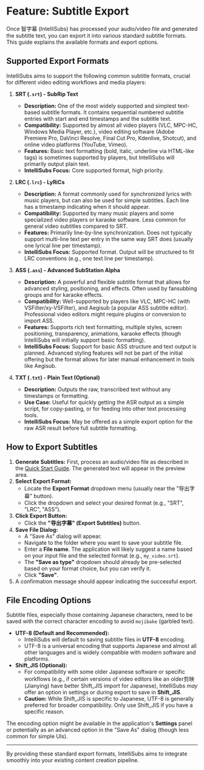 # Feature: Subtitle Export

Once 智字幕 (IntelliSubs) has processed your audio/video file and generated the subtitle text, you can export it into various standard subtitle formats. This guide explains the available formats and export options.

## Supported Export Formats

IntelliSubs aims to support the following common subtitle formats, crucial for different video editing workflows and media players:

1.  **SRT (`.srt`) - SubRip Text**
    *   **Description:** One of the most widely supported and simplest text-based subtitle formats. It contains sequential numbered subtitle entries with start and end timestamps and the subtitle text.
    *   **Compatibility:** Supported by almost all video players (VLC, MPC-HC, Windows Media Player, etc.), video editing software (Adobe Premiere Pro, DaVinci Resolve, Final Cut Pro, Kdenlive, Shotcut), and online video platforms (YouTube, Vimeo).
    *   **Features:** Basic text formatting (bold, italic, underline via HTML-like tags) is sometimes supported by players, but IntelliSubs will primarily output plain text.
    *   **IntelliSubs Focus:** Core supported format, high priority.

2.  **LRC (`.lrc`) - LyRiCs**
    *   **Description:** A format commonly used for synchronized lyrics with music players, but can also be used for simple subtitles. Each line has a timestamp indicating when it should appear.
    *   **Compatibility:** Supported by many music players and some specialized video players or karaoke software. Less common for general video subtitles compared to SRT.
    *   **Features:** Primarily line-by-line synchronization. Does not typically support multi-line text per entry in the same way SRT does (usually one lyrical line per timestamp).
    *   **IntelliSubs Focus:** Supported format. Output will be structured to fit LRC conventions (e.g., one text line per timestamp).

3.  **ASS (`.ass`) - Advanced SubStation Alpha**
    *   **Description:** A powerful and flexible subtitle format that allows for advanced styling, positioning, and effects. Often used by fansubbing groups and for karaoke effects.
    *   **Compatibility:** Well-supported by players like VLC, MPC-HC (with VSFilter/xy-VSFilter), and Aegisub (a popular ASS subtitle editor). Professional video editors might require plugins or conversion to import ASS.
    *   **Features:** Supports rich text formatting, multiple styles, screen positioning, transparency, animations, karaoke effects (though IntelliSubs will initially support basic formatting).
    *   **IntelliSubs Focus:** Support for basic ASS structure and text output is planned. Advanced styling features will not be part of the initial offering but the format allows for later manual enhancement in tools like Aegisub.

4.  **TXT (`.txt`) - Plain Text (Optional)**
    *   **Description:** Outputs the raw, transcribed text without any timestamps or formatting.
    *   **Use Case:** Useful for quickly getting the ASR output as a simple script, for copy-pasting, or for feeding into other text processing tools.
    *   **IntelliSubs Focus:** May be offered as a simple export option for the raw ASR result before full subtitle formatting.

## How to Export Subtitles

1.  **Generate Subtitles:** First, process an audio/video file as described in the [Quick Start Guide](./quick_start.md). The generated text will appear in the preview area.
2.  **Select Export Format:**
    *   Locate the **Export Format** dropdown menu (usually near the "导出字幕" button).
    *   Click the dropdown and select your desired format (e.g., "SRT", "LRC", "ASS").
3.  **Click Export Button:**
    *   Click the **"导出字幕" (Export Subtitles)** button.
4.  **Save File Dialog:**
    *   A "Save As" dialog will appear.
    *   Navigate to the folder where you want to save your subtitle file.
    *   Enter a **File name**. The application will likely suggest a name based on your input file and the selected format (e.g., `my_video.srt`).
    *   The **"Save as type"** dropdown should already be pre-selected based on your format choice, but you can verify it.
    *   Click **"Save"**.
5.  A confirmation message should appear indicating the successful export.

## File Encoding Options

Subtitle files, especially those containing Japanese characters, need to be saved with the correct character encoding to avoid `mojibake` (garbled text).

*   **UTF-8 (Default and Recommended):**
    *   IntelliSubs will default to saving subtitle files in **UTF-8** encoding.
    *   UTF-8 is a universal encoding that supports Japanese and almost all other languages and is widely compatible with modern software and platforms.
*   **Shift_JIS (Optional):**
    *   For compatibility with some older Japanese software or specific workflows (e.g., if certain versions of video editors like an older剪映 (Jianying) have better Shift_JIS import for Japanese), IntelliSubs *may* offer an option in settings or during export to save in **Shift_JIS**.
    *   **Caution:** While Shift_JIS is specific to Japanese, UTF-8 is generally preferred for broader compatibility. Only use Shift_JIS if you have a specific reason.

The encoding option might be available in the application's **Settings** panel or potentially as an advanced option in the "Save As" dialog (though less common for simple UIs).

---

By providing these standard export formats, IntelliSubs aims to integrate smoothly into your existing content creation pipeline.